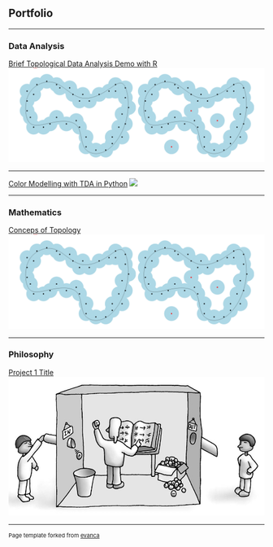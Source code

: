 ## Portfolio

---

### Data Analysis 

[Brief Topological Data Analysis Demo with R](/pdf/TDA.pdf)
<img src="images/simp_complex.png?raw=true"/>

---
[Color Modelling with TDA in Python](/sample_page)
<img src="images/dummy_thumbnail.jpg?raw=true"/>

---

### Mathematics

[Conceps of Topology](/pdf/TDA.pdf)
<img src="images/simp_complex.png?raw=true"/>

---

### Philosophy

[Project 1 Title](/pdf/TDA.pdf)
<img src="images/chinese_room.png?raw=true"/>



---
<p style="font-size:11px">Page template forked from <a href="https://github.com/evanca/quick-portfolio">evanca</a></p>
<!-- Remove above link if you don't want to attibute -->

